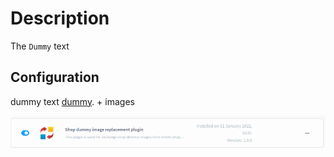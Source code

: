 # Description

The `Dummy` text

## Configuration

dummy text [dummy](../dummy.md). + images



![header image](https://github.com/HusekPetr1991/Plugins-documentation/blob/main/Plugins/SDIR%20plugin/Documentations%20images/example.png?raw=true)
